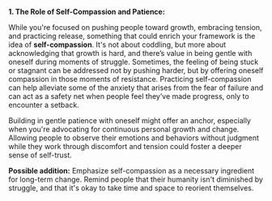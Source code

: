 **1. The Role of Self-Compassion and Patience:**

While you're focused on pushing people toward growth, embracing tension, and practicing release, something that could enrich your framework is the idea of **self-compassion**. It's not about coddling, but more about acknowledging that growth is hard, and there’s value in being gentle with oneself during moments of struggle. Sometimes, the feeling of being stuck or stagnant can be addressed not by pushing harder, but by offering oneself compassion in those moments of resistance. Practicing self-compassion can help alleviate some of the anxiety that arises from the fear of failure and can act as a safety net when people feel they’ve made progress, only to encounter a setback.

Building in gentle patience with oneself might offer an anchor, especially when you're advocating for continuous personal growth and change. Allowing people to observe their emotions and behaviors without judgment while they work through discomfort and tension could foster a deeper sense of self-trust.

**Possible addition:** Emphasize self-compassion as a necessary ingredient for long-term change. Remind people that their humanity isn't diminished by struggle, and that it's okay to take time and space to reorient themselves.